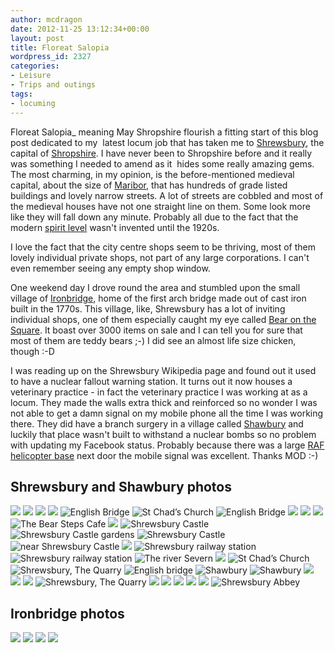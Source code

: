 ```yaml
---
author: mcdragon
date: 2012-11-25 13:12:34+00:00
layout: post
title: Floreat Salopia
wordpress_id: 2327
categories:
- Leisure
- Trips and outings
tags:
- locuming
---
```


Floreat Salopia_ meaning May Shropshire flourish a fitting start of this blog post dedicated to my  latest locum job that has taken me to [Shrewsbury](https://en.wikipedia.org/wiki/Shrewsbury), the capital of [Shropshire](https://en.wikipedia.org/wiki/Shropshire). I have never been to Shropshire before and it really was something I needed to amend as it  hides some really amazing gems. The most charming, in my opinion, is the before-mentioned medieval capital, about the size of [Maribor](https://en.wikipedia.org/wiki/Maribor), that has hundreds of grade listed buildings and lovely narrow streets. A lot of streets are cobbled and most of the medieval houses have not one straight line on them. Some look more like they will fall down any minute. Probably all due to the fact that the modern [spirit level](https://en.wikipedia.org/wiki/Spirit_level) wasn't invented until the 1920s.

I love the fact that the city centre shops seem to be thriving, most of them lovely individual private shops, not part of any large corporations. I can't even remember seeing any empty shop window.

One weekend day I drove round the area and stumbled upon the small village of [Ironbridge](https://en.wikipedia.org/wiki/Ironbridge), home of the first arch bridge made out of cast iron built in the 1770s. This village, like, Shrewsbury has a lot of inviting individual shops, one of them especially caught my eye called [Bear on the Square](https://www.bearsonthesquare.com/). It boast over 3000 items on sale and I can tell you for sure that most of them are teddy bears ;-) I did see an almost life size chicken, though :-D

I was reading up on the Shrewsbury Wikipedia page and found out it used to have a nuclear fallout warning station. It turns out it now houses a veterinary practice - in fact the veterinary practice I was working at as a locum. They made the walls extra thick and reinforced so no wonder I was not able to get a damn signal on my mobile phone all the time I was working there. They did have a branch surgery in a village called [Shawbury](https://en.wikipedia.org/wiki/Shawbury) and luckily that place wasn't built to withstand a nuclear bombs so no problem with updating my Facebook status. Probably because there was a large [RAF helicopter base](https://en.wikipedia.org/wiki/RAF_Shawbury) next door the mobile signal was excellent. Thanks MOD :-)


## Shrewsbury and Shawbury photos

![](https://img.mcdowell.si/2013/02/IMG_2246-1.jpg)
![](https://img.mcdowell.si/2013/02/IMG_2267-1.jpg)
![](https://img.mcdowell.si/2013/02/IMG_2266-e1361015808493-1.jpg)
![](https://img.mcdowell.si/2013/02/IMG_2265-1.jpg)
![](https://img.mcdowell.si/2013/02/IMG_2263-1.jpg "English Bridge")
![](https://img.mcdowell.si/2013/02/IMG_2262-1.jpg "St Chad’s Church")
![](https://img.mcdowell.si/2013/02/IMG_2260-1.jpg "English Bridge")
![](https://img.mcdowell.si/2013/02/IMG_2250-1.jpg)
![](https://img.mcdowell.si/2013/02/IMG_2248-e1361017075905-1.jpg)
![](https://img.mcdowell.si/2013/02/IMG_2247-e1361017124938-1.jpg)
![](https://img.mcdowell.si/2013/02/IMG_2246-1.jpg "The Bear Steps Cafe")
![](https://img.mcdowell.si/2013/02/IMG_2243-1.jpg)
![](https://img.mcdowell.si/2013/02/IMG_2242-1.jpg "Shrewsbury Castle")
![](https://img.mcdowell.si/2013/02/IMG_2241-1.jpg "Shrewsbury Castle gardens")
![](https://img.mcdowell.si/2013/02/IMG_2240-1.jpg "Shrewsbury Castle")
![](https://img.mcdowell.si/2013/02/IMG_2237-1.jpg "near Shrewsbury Castle")
![](https://img.mcdowell.si/2013/02/IMG_2235-e1361017434805-1.jpg)
![](https://img.mcdowell.si/2013/02/IMG_2234-e1361017465237-1.jpg "Shrewsbury railway station")
![](https://img.mcdowell.si/2013/02/IMG_2233-1.jpg "Shrewsbury railway station")
![](https://img.mcdowell.si/2013/02/IMG_2231-1.jpg "The river Severn")
![](https://img.mcdowell.si/2013/02/IMG_2230-1.jpg)
![](https://img.mcdowell.si/2013/02/IMG_2229-1.jpg "St Chad’s Church")
![](https://img.mcdowell.si/2013/02/IMG_2228-1.jpg "Shrewsbury, The Quarry")
![](https://img.mcdowell.si/2013/02/IMG_2227-1.jpg "English bridge")
![](https://img.mcdowell.si/2013/02/IMG_2225-1.jpg "Shawbury")
![](https://img.mcdowell.si/2013/02/IMG_22241-1.jpg "Shawbury")
![](https://img.mcdowell.si/2013/02/IMG_2221-1.jpg)
![](https://img.mcdowell.si/2013/02/IMG_2220-e1361017893811-1.jpg)
![](https://img.mcdowell.si/2013/02/IMG_2219-1.jpg)
![](https://img.mcdowell.si/2013/02/IMG_2217-1.jpg "Shrewsbury, The Quarry")
![](https://img.mcdowell.si/2013/02/IMG_2215-1.jpg)
![](https://img.mcdowell.si/2013/02/IMG_2214-1.jpg)
![](https://img.mcdowell.si/2013/02/2012-11-05-12.32.49-1.jpg)
![](https://img.mcdowell.si/2013/02/2012-11-05-12.28.32-1.jpg)
![](https://img.mcdowell.si/2013/02/2012-11-05-12.23.37-1.jpg)
![](https://img.mcdowell.si/2013/02/2012-11-05-12.17.58-1.jpg "Shrewsbury Abbey")


## Ironbridge photos

![](https://img.mcdowell.si/2013/02/IMG_2255-1.jpg)
![](https://img.mcdowell.si/2013/02/IMG_2254-1.jpg)
![](https://img.mcdowell.si/2013/02/IMG_2253-1.jpg)
![](https://img.mcdowell.si/2013/02/IMG_2251-1.jpg)
